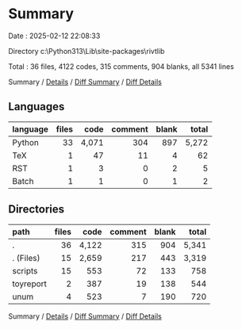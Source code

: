 # Summary

Date : 2025-02-12 22:08:33

Directory c:\\Python313\\Lib\\site-packages\\rivtlib

Total : 36 files,  4122 codes, 315 comments, 904 blanks, all 5341 lines

Summary / [Details](details.md) / [Diff Summary](diff.md) / [Diff Details](diff-details.md)

## Languages
| language | files | code | comment | blank | total |
| :--- | ---: | ---: | ---: | ---: | ---: |
| Python | 33 | 4,071 | 304 | 897 | 5,272 |
| TeX | 1 | 47 | 11 | 4 | 62 |
| RST | 1 | 3 | 0 | 2 | 5 |
| Batch | 1 | 1 | 0 | 1 | 2 |

## Directories
| path | files | code | comment | blank | total |
| :--- | ---: | ---: | ---: | ---: | ---: |
| . | 36 | 4,122 | 315 | 904 | 5,341 |
| . (Files) | 15 | 2,659 | 217 | 443 | 3,319 |
| scripts | 15 | 553 | 72 | 133 | 758 |
| toyreport | 2 | 387 | 19 | 138 | 544 |
| unum | 4 | 523 | 7 | 190 | 720 |

Summary / [Details](details.md) / [Diff Summary](diff.md) / [Diff Details](diff-details.md)
